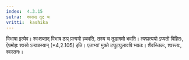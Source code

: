 ```yaml
---
index:  4.3.15
sutra:  श्वसस् तुट् च
vritti:  kashika 
---
```


विभाषा इत्येव। श्वःशब्दाद् विभाष ठञ् प्रत्ययो ह्बवति, तस्य च तुडागमो भवति। त्यप्प्रत्ययो ऽप्यतो विहितः, ऐषमोह्रः श्वसो ऽन्यत्रस्याम् (*4,2.105) इति। एताभ्यां मुक्ते ट्युट्युलावपि भवतः। शैवस्तिकः, श्वस्त्यः, श्वस्तनः।

